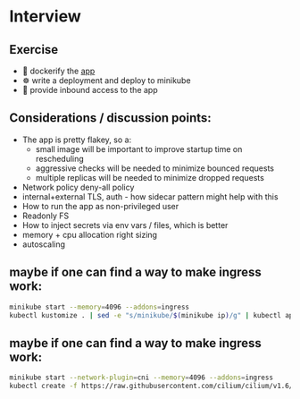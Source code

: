 # Interview

## Exercise

- 🐳 dockerify the [app](./app)
- ☸ write a deployment and deploy to minikube
- 🍪 provide inbound access to the app

## Considerations / discussion points:

- The app is pretty flakey, so a:
  - small image will be important to improve startup time on rescheduling
  - aggressive checks will be needed to minimize bounced requests
  - multiple replicas will be needed to minimize dropped requests
- Network policy deny-all policy
- internal+external TLS, auth - how sidecar pattern might help with this
- How to run the app as non-privileged user
- Readonly FS
- How to inject secrets via env vars / files, which is better
- memory + cpu allocation right sizing
- autoscaling

## maybe if one can find a way to make ingress work:

```bash
minikube start --memory=4096 --addons=ingress
kubectl kustomize . | sed -e "s/minikube/$(minikube ip)/g" | kubectl apply -f -
```

## maybe if one can find a way to make ingress work:

```bash
minikube start --network-plugin=cni --memory=4096 --addons=ingress
kubectl create -f https://raw.githubusercontent.com/cilium/cilium/v1.6/install/kubernetes/quick-install.yaml
```
